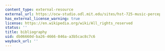 ```yaml
---
content_type: external-resource
external_url: https://ocw-studio.odl.mit.edu/sites/hst-725-music-perception-and-cognition-spring-2009/type/page/edit/da4d9c64-54ac-2506-d73b-5ed1c5d32f0b/#bibliography
has_external_license_warning: true
license: https://en.wikipedia.org/wiki/All_rights_reserved
status: ''
title: bibliography
uid: db06660d-ba26-4666-846a-a3b5cac8c7c6
wayback_url: ''
---
```

